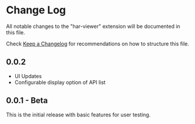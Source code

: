 # Change Log

All notable changes to the "har-viewer" extension will be documented in this file.

Check [Keep a Changelog](http://keepachangelog.com/) for recommendations on how to structure this file.

## 0.0.2

- UI Updates
- Configurable display option of API list

## 0.0.1 - Beta

This is the initial release with basic features for user testing.
